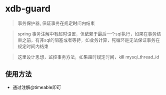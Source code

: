# xdb-guard
> 事务保护器, 保证事务在规定时间内结束

> spring 事务注解中有超时设置，但依赖于最后一个sql执行，如果在事务结束之前，有非sql的阻塞或者等待，如业务计算，死循环是无法保证事务在规定时间内结束

> 这里设计思想，监控事务方法，如果超时规定时间，kill mysql_thread_id

## 使用方法
- 通过注解@timeable即可
